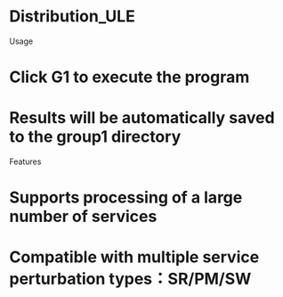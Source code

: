 # Distribution_ULE

Usage
# Click G1 to execute the program
# Results will be automatically saved to the group1 directory

Features
# Supports processing of a large number of services
# Compatible with multiple service perturbation types：SR/PM/SW
